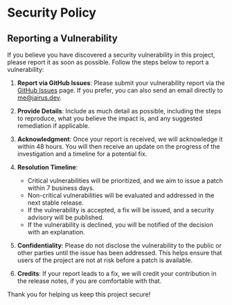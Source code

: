 # Security Policy

## Reporting a Vulnerability

If you believe you have discovered a security vulnerability in this project, please report it as soon as possible. Follow the steps below to report a vulnerability:

1. **Report via GitHub Issues**: Please submit your vulnerability report via the [GitHub Issues](https://github.com/JairusSW/json-as/issues) page. If you prefer, you can also send an email directly to [me@jairus.dev](mailto:me@jairus.dev).

2. **Provide Details**: Include as much detail as possible, including the steps to reproduce, what you believe the impact is, and any suggested remediation if applicable.

3. **Acknowledgment**: Once your report is received, we will acknowledge it within 48 hours. You will then receive an update on the progress of the investigation and a timeline for a potential fix.

4. **Resolution Timeline**:

   - Critical vulnerabilities will be prioritized, and we aim to issue a patch within 7 business days.
   - Non-critical vulnerabilities will be evaluated and addressed in the next stable release.
   - If the vulnerability is accepted, a fix will be issued, and a security advisory will be published.
   - If the vulnerability is declined, you will be notified of the decision with an explanation.

5. **Confidentiality**: Please do not disclose the vulnerability to the public or other parties until the issue has been addressed. This helps ensure that users of the project are not at risk before a patch is available.

6. **Credits**: If your report leads to a fix, we will credit your contribution in the release notes, if you are comfortable with that.

Thank you for helping us keep this project secure!
